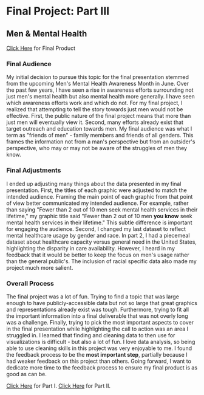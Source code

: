 # Final Project: Part III
## Men & Mental Health 

[Click Here](https://carnegiemellon.shorthandstories.com/men-and-mental-health/index.html) for Final Product 

### Final Audience 
My initial decision to pursue this topic for the final presentation stemmed from the upcoming Men's Mental Health Awareness Month in June. Over the past few years, I have seen a rise in awareness efforts surrounding not just men's mental health but also mental health more generally. I have seen which awareness efforts work and which do not. For my final project, I realized that attempting to tell the story towards just men would not be effective. First, the public nature of the final project means that more than just men will eventually view it. Second, many efforts already exist that target outreach and education towards men. My final audience was what I term as "friends of men" - family members and friends of all genders. This frames the information not from a man's perspective but from an outsider's perspective, who may or may not be aware of the struggles of men they know.  

### Final Adjustments 
I ended up adjusting many things about the data presented in my final presentation. First, the titles of each graphic were adjusted to match the intended audience. Framing the main point of each graphic from that point of view better communicated my intended audience. For example, rather than saying "Fewer than 2 out of 10 men seek mental health services in their lifetime," my graphic title said "Fewer than 2 out of 10 men **you know** seek mental health services in their lifetime." This subtle difference is important for engaging the audience. Second, I changed my last dataset to reflect mental healthcare usage by gender and race. In part 2, I had a piecemeal dataset about healthcare capacity versus general need in the United States, highlighting the disparity in care availability. However, I heard in my feedback that it would be better to keep the focus on men's usage rather than the general public's. The inclusion of racial specific data also made my project much more salient. 

### Overall Process
The final project was a lot of fun. Trying to find a topic that was large enough to have publicly-accessible data but not so large that great graphics and representations already exist was tough. Furthermore, trying to fit all the important information into a final deliverable that was not overly long was a challenge. Finally, trying to pick the most important aspects to cover in the final presentation while highlighting the call to action was an area I struggled in. I learned that finding and cleaning data to then use for visualizations is difficult - but also a lot of fun. I love data analysis, so being able to use cleaning skills in this project was very enjoyable to me. I found the feedback process to be the **most important step**, partially because I had weaker feedback on this project than others. Going forward, I want to dedicate more time to the feedback process to ensure my final product is as good as can be. 

[Click Here](https://github.com/billsponsor/Data_Visualization_Portfolio/blob/main/Final_Project_cschoebe.md) for Part I. 
[Click Here](https://github.com/billsponsor/Data_Visualization_Portfolio/blob/main/Final_Project_cschoebe_II.md) for Part II. 
